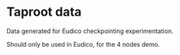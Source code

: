 # Taproot data

Data generated for Eudico checkpointing experimentation.

Should only be used in Eudico, for the 4 nodes demo.
